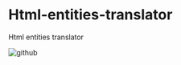 # Html-entities-translator
Html entities translator

![github](<img width=""300px" https://i.imgur.com/UhIMN1k.gif>)


